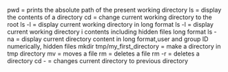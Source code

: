 pwd = prints the absolute path of the present working directory
ls = display the contents of a directory
cd = change current working directory to the root
ls -l = display current working directory in long format
ls -l = display current working directory i contents including hidden files long format
ls - na = display current directory content in long format,user and group ID numerically, hidden files
mkdir tmp/my_first_directory = make a directory in tmp directory
mv = moves a file
rm = deletes a file
rm -r = deletes a directory
cd - = changes current directory to previous directory

